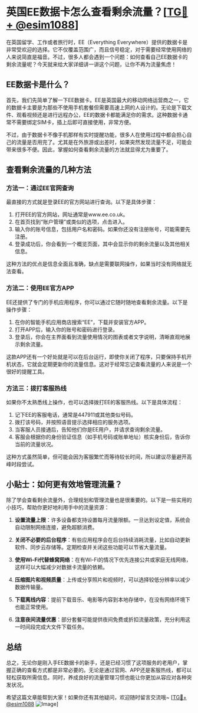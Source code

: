 # 英国EE数据卡怎么查看剩余流量？[[TG💪+ @esim1088](https://t.me/s/esim1088)]

在英国留学、工作或者旅行时，EE（Everything Everywhere）提供的数据卡是非常受欢迎的选择。它不仅覆盖范围广，而且信号稳定，对于需要经常使用网络的人来说简直是福音。不过，很多人都会遇到一个问题：如何查看自己EE数据卡的剩余流量呢？今天就来给大家详细讲一讲这个问题，让你不再为流量焦虑！

## EE数据卡是什么？

首先，我们先简单了解一下EE数据卡。EE是英国最大的移动网络运营商之一，它的数据卡主要是为那些不使用手机套餐但需要高速上网的人设计的。无论是下载文件、观看视频还是进行远程办公，EE的数据卡都能满足你的需求。这种数据卡通常不需要绑定SIM卡，插上后即可直接使用，非常方便。

不过，由于数据卡不像手机那样有实时提醒功能，很多人在使用过程中都会担心自己的流量是否用完了。尤其是在外旅游或出差时，如果突然发现流量不足，可能会带来很多不便。因此，掌握如何查看剩余流量的方法就显得尤为重要了。

## 查看剩余流量的几种方法

### 方法一：通过EE官网查询

最直接的方式就是登录EE的官方网站进行查询。以下是具体步骤：

1. 打开EE的官方网站，网址通常是www.ee.co.uk。
2. 在首页找到“账户管理”或类似的选项，点击进入。
3. 输入你的账号信息，包括用户名和密码。如果你还没有注册账号，可能需要先注册。
4. 登录成功后，你会看到一个概览页面，其中会显示你的剩余流量以及其他相关信息。

这种方法的优点是信息全面且准确，缺点是需要联网操作，如果当时没有网络就无法查看。

### 方法二：使用EE官方APP

EE还提供了专门的手机应用程序，你可以通过它随时随地查看剩余流量。以下是操作步骤：

1. 在你的智能手机应用商店搜索“EE”，下载并安装官方APP。
2. 打开APP后，输入你的账号和密码进行登录。
3. 登录后，你会在主界面看到流量使用情况的图表或者文字说明，清晰直观地展示剩余流量。

这款APP还有一个好处就是可以在后台运行，即使你关闭了程序，只要保持手机开机状态，它就会定期更新你的流量信息。这对于经常忘记查看流量的人来说是一个很好的提醒工具。

### 方法三：拨打客服热线

如果你不太熟悉线上操作，也可以选择拨打EE的客服热线。以下是具体流程：

1. 记下EE的客服电话，通常是447911或其他类似号码。
2. 拨打该号码，并按照语音提示选择相应的服务选项。
3. 当客服人员接通后，告知他们你是EE用户，并请求查询剩余流量。
4. 客服会根据你的身份验证信息（如手机号码或账单地址）核实身份后，告诉你当前的流量状况。

这种方式虽然简单，但可能会因为客服繁忙而等待较长时间，所以建议尽量避开高峰时段尝试。

## 小贴士：如何更有效地管理流量？

除了学会查看剩余流量外，合理规划和管理流量也是很重要的。以下是一些实用的小技巧，帮助你更好地利用手中的流量资源：

1. **设置流量上限**：许多设备都支持设置每月流量限额。一旦达到设定值，系统会自动限制网络连接，避免超额消费。
   
2. **关闭不必要的后台程序**：有些应用程序会在后台持续消耗流量，比如自动更新软件、同步云存储等。定期检查并关闭这些功能可以节省大量流量。

3. **使用Wi-Fi代替蜂窝网络**：在有Wi-Fi的情况下优先连接公共或家庭无线网络，这样可以大幅减少对数据卡流量的依赖。

4. **压缩图片和视频质量**：上传或分享照片和视频时，可以选择较低分辨率以减少数据传输量。

5. **下载离线内容**：提前下载音乐、电影等内容到本地存储中，在没有网络环境下也能正常使用。

6. **注意夜间流量优惠**：部分套餐可能提供夜间免费或折扣流量政策，充分利用这一时间段完成大文件下载任务。

## 总结

总之，无论你是刚入手EE数据卡的新手，还是已经习惯了这项服务的老用户，掌握正确的查看方式都是非常必要的。无论是通过官网、APP还是客服热线，都可以轻松获取所需信息。同时，养成良好的流量管理习惯也能让你更加从容应对各种突发状况。

希望这篇文章能帮到大家！如果你还有其他疑问，欢迎随时留言交流哦~ [[TG💪+ @esim1088](https://t.me/s/esim1088) ![Image](https://i.postimg.cc/4NQfJmqS/Snipaste-2025-05-13-00-14-12.png)]